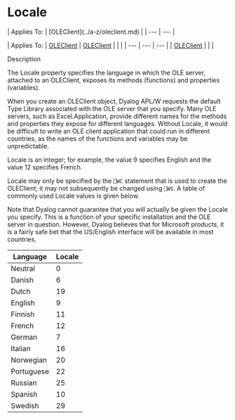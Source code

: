 




<h1 class="heading"><span class="name">Locale</span></h1>
| Applies To: | [OLEClient](../a-z/oleclient.md) |
| --- | ---  |

| Applies To: | [OLEClient](../a-z/oleclient.md) | [OLEClient](../a-z/oleclient.md) |  |  |
| --- | --- | ---  |
| [OLEClient](../a-z/oleclient.md) |  |  |


Description


The Locale property specifies the language in which the OLE server, attached to an OLEClient, exposes its methods (functions) and properties (variables).



When you create an OLEClient object, Dyalog APL/W requests the default Type Library associated with the OLE server that you specify. Many OLE servers, such as Excel.Application, provide different names for the methods and properties they expose for different languages. Without Locale, it would be difficult to write an OLE client application that could run in different countries, as the names of the functions and variables may be unpredictable.


Locale is an integer; for example, the value 9 specifies English and the value 12 specifies French.


Locale may only be specified by the `⎕WC` statement that is used to create the OLEClient; it may not subsequently be changed using `⎕WS`. A table of commonly used Locale values is given below.


Note that Dyalog cannot guarantee that you will actually be given the Locale you specify. This is a function of your specific installation and the OLE server in question. However, Dyalog believes that for Microsoft products, it is a fairly safe bet that the US/English interface will be available in most countries.

| Language | Locale |
| --- | ---  |
| Neutral | 0 |
| Danish | 6 |
| Dutch | 19 |
| English | 9 |
| Finnish | 11 |
| French | 12 |
| German | 7 |
| Italian | 16 |
| Norwegian | 20 |
| Portuguese | 22 |
| Russian | 25 |
| Spanish | 10 |
| Swedish | 29 |



